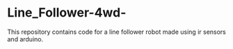 # Line_Follower-4wd-
This repository contains code for a line follower robot made using ir sensors and arduino.
